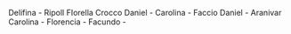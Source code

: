 


Delifina - Ripoll 
FIorella Crocco
Daniel - 
Carolina - Faccio 
 Daniel - Aranivar 
Carolina - 
Florencia - 
Facundo - 



